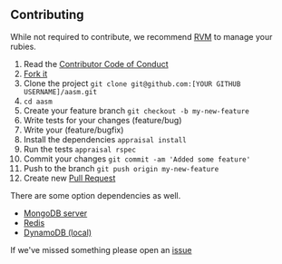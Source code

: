 ## Contributing ##

While not required to contribute, we recommend [RVM](https://rvm.io/) to manage your rubies.

1. Read the [Contributor Code of Conduct](https://github.com/aasm/aasm/blob/master/CODE_OF_CONDUCT.md)
2. [Fork it](https://help.github.com/articles/about-forks/)
3. Clone the project `git clone git@github.com:[YOUR GITHUB USERNAME]/aasm.git`
4. `cd aasm`
5. Create your feature branch `git checkout -b my-new-feature`
6. Write tests for your changes (feature/bug)
7. Write your (feature/bugfix)
8. Install the dependencies `appraisal install`
9. Run the tests `appraisal rspec`
10. Commit your changes `git commit -am 'Added some feature'`
11. Push to the branch `git push origin my-new-feature`
12. Create new [Pull Request](https://help.github.com/articles/creating-a-pull-request/)

There are some option dependencies as well.

- [MongoDB server](https://www.mongodb.com/download-center)
- [Redis](https://redis.io/topics/quickstart)
- [DynamoDB (local)](https://docs.aws.amazon.com/amazondynamodb/latest/developerguide/DynamoDBLocal.html)

If we've missed something please open an [issue](https://github.com/aasm/aasm/issues/new)
